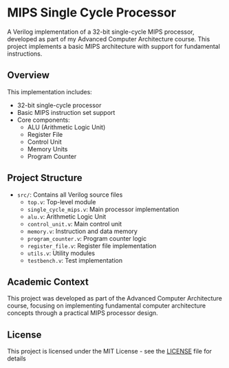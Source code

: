 # MIPS Single Cycle Processor

A Verilog implementation of a 32-bit single-cycle MIPS processor, developed as part of my Advanced Computer Architecture course. This project implements a basic MIPS architecture with support for fundamental instructions.

## Overview
This implementation includes:
- 32-bit single-cycle processor
- Basic MIPS instruction set support
- Core components:
  - ALU (Arithmetic Logic Unit)
  - Register File
  - Control Unit
  - Memory Units
  - Program Counter

## Project Structure
- `src/`: Contains all Verilog source files
  - `top.v`: Top-level module
  - `single_cycle_mips.v`: Main processor implementation
  - `alu.v`: Arithmetic Logic Unit
  - `control_unit.v`: Main control unit
  - `memory.v`: Instruction and data memory
  - `program_counter.v`: Program counter logic
  - `register_file.v`: Register file implementation
  - `utils.v`: Utility modules
  - `testbench.v`: Test implementation

## Academic Context
This project was developed as part of the Advanced Computer Architecture course, focusing on implementing fundamental computer architecture concepts through a practical MIPS processor design.

## License
This project is licensed under the MIT License - see the [LICENSE](LICENSE) file for details